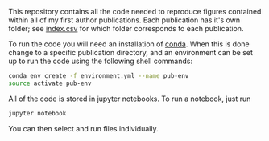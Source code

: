 This repository contains all the code needed to reproduce figures contained
within all of my first author publications. Each publication has it's
own folder; see [index.csv](https://github.com/dstansby/publication-code/blob/master/index.csv)
for which folder corresponds to each publication.

To run the code you will need an
installation of [conda](https://conda.io/). When this is done change to a
specific publication directory, and an environment can be set up to run the code
using the following shell commands:

```bash
conda env create -f environment.yml --name pub-env
source activate pub-env
```

All of the code is stored in jupyter notebooks. To run a notebook, just run

```bash
jupyter notebook
```

You can then select and run files individually.
